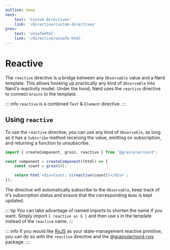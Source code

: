 ```yaml
---
outline: deep
next:
    text: 'Custom Directives'
    link: '/directive/custom-directives'
prev:
    text: 'unsafeHtml'
    link: '/directive/unsafe-html'
---
```


<!-- @format -->

# Reactive

The `reactive` directive is a bridge between any `Observable` value and a Nørd template. This allows hooking up practically any kind of `Observable` into Nørd's reactivity model. Under the hood, Nørd uses the `reactive` directive to connect `Grains` to the template.

::: info
`reactive` is a combined `Text` & `Element` directive.
:::

## Using `reactive`

To use the `reactive` directive, you can use any kind of `Observable`, as long as it has a `Subscribe` method receiving the value, emitting on subscription, and returning a function to unsubscribe.

```ts
import { createComponent, grain, reactive } from '@grainular/nord';

const component = createComponent((html) => {
    const count = grain(0);

    return html`<div>Count: ${reactive(count)}</div>`;
});
```

The directive will automatically subscribe to the `Observable`, keep track of it's subscription status and ensure that the corresponding `Node` is kept updated.

::: tip
You can take advantage of named imports to shorten the name if you want. Simply import `{ reactive as $ }` and then use `$` in the template instead of the `reactive` name.
:::

::: info
If you would like [RxJS](https://rxjs.dev) as your state-management reactive primitive, you can do so with the `reactive` directive and the [@grainular/nord-rxjs](https://github.com/Grainular-Nord/nord-rxjs) package.
:::

<CodeLink name="reactive.ts" link="https://github.com/IamSebastianDev/nord/blob/main/src/lib/directives/reactive.ts"></CodeLink>
